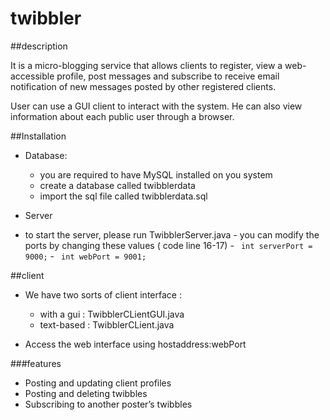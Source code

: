 # twibbler

##description

It is a micro-blogging service that allows clients to register, view a web-accessible profile, post messages and subscribe to receive email notification of new messages posted by other registered clients.

User can use a GUI client to interact with the system. He can also view information about each public user through a browser.

##Installation

- Database:
	- you are required to have MySQL installed on you system
	- create a database called twibblerdata
	- import the sql file called twibblerdata.sql 

- Server 
 - to start the server, please run TwibblerServer.java
		- you can modify the ports by changing these values ( code line 16-17) 
	  	  - ``` int serverPort = 9000;``` 
  		  - ``` int webPort = 9001;``` 





##client

   - We have two sorts of client interface :
      - with a gui : TwibblerCLientGUI.java
      - text-based : TwibblerCLient.java	

   - Access the web interface using hostaddress:webPort 

###features
  - Posting and updating client profiles
  - Posting and deleting twibbles
  - Subscribing to another poster’s twibbles


   
